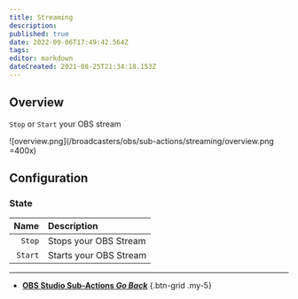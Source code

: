 ```yaml
---
title: Streaming
description: 
published: true
date: 2022-09-06T17:49:42.564Z
tags: 
editor: markdown
dateCreated: 2021-08-25T21:34:18.153Z
---
```


## Overview
`Stop` or `Start` your OBS stream

![overview.png](/broadcasters/obs/sub-actions/streaming/overview.png =400x)

## Configuration
### State
Name | Description
---:|:---
`Stop` | Stops your OBS Stream
`Start` | Starts your OBS Stream 

---

- [<i class="mdi mdi-chevron-left"></i> **OBS Studio Sub-Actions *Go Back***](/en/Sub-Actions/OBS)
{.btn-grid .my-5}